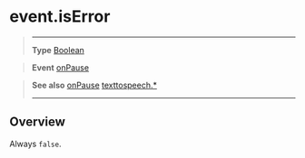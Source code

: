 # event.isError

> --------------------- ------------------------------------------------------------------------------------------
> __Type__              [Boolean](https://docs.coronalabs.com/api/type/Boolean.html)

> __Event__             [onPause](/plugin/texttospeech/event/onPause/)

> __See also__          [onPause](/plugin/texttospeech/event/onPause/)
>						[texttospeech.*](/plugin/texttospeech/)
> --------------------- ------------------------------------------------------------------------------------------

## Overview

Always `false`.